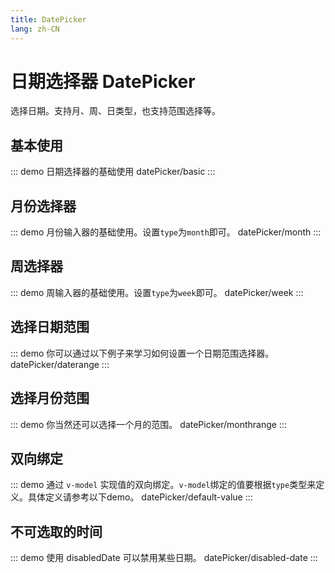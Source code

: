 ```yaml
---
title: DatePicker
lang: zh-CN
---
```


# 日期选择器 DatePicker
选择日期。支持月、周、日类型，也支持范围选择等。

## 基本使用

::: demo 日期选择器的基础使用
datePicker/basic
:::


## 月份选择器

::: demo 月份输入器的基础使用。设置`type`为`month`即可。
datePicker/month
:::


## 周选择器

::: demo 周输入器的基础使用。设置`type`为`week`即可。
datePicker/week
:::

## 选择日期范围

::: demo 你可以通过以下例子来学习如何设置一个日期范围选择器。
datePicker/daterange
:::

## 选择月份范围

::: demo 你当然还可以选择一个月的范围。
datePicker/monthrange
:::


## 双向绑定
::: demo 通过 `v-model` 实现值的双向绑定。`v-model`绑定的值要根据`type`类型来定义。具体定义请参考以下demo。
datePicker/default-value
:::

## 不可选取的时间

::: demo 使用 disabledDate 可以禁用某些日期。
datePicker/disabled-date
:::


